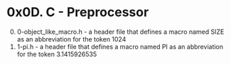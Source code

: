 # 0x0D. C - Preprocessor

0. 0-object_like_macro.h - a header file that defines a macro named SIZE as an abbreviation for the token 1024
1. 1-pi.h - a header file that defines a macro named PI as an abbreviation for the token 3.1415926535

